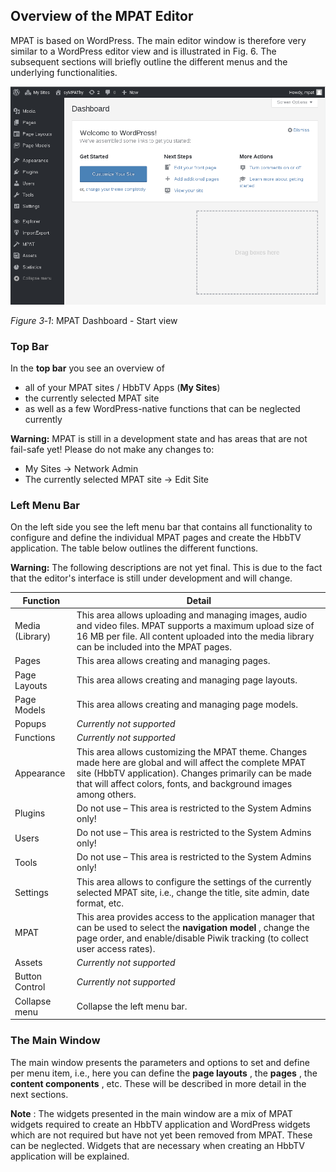 ## Overview of the MPAT Editor

MPAT is based on WordPress. The main editor window is therefore very similar to a WordPress editor view and is illustrated in Fig. 6. The subsequent sections will briefly outline the different menus and the underlying functionalities.

![MPAT Dashboard](/images/dashboard.png)

*Figure 3‑1*: MPAT Dashboard - Start view

### Top Bar

In the **top bar** you see an overview of 

+ all of your MPAT sites / HbbTV Apps (**My Sites**)
+ the currently selected MPAT site 
+ as well as a few WordPress-native functions that can be neglected currently

**Warning:** MPAT is still in a development state and has areas that are not fail-safe yet! Please do not make any changes to:

- My Sites -> Network Admin
- The currently selected MPAT site -> Edit Site


### Left Menu Bar

On the left side you see the left menu bar that contains all functionality to configure and define the individual MPAT pages and create the HbbTV application. The table below outlines the different functions.

**Warning:** The following descriptions are not yet final. This is due to the fact that the editor's interface is still under development and will change.

| Function | Detail |
|---|---|
| Media (Library) 	| This area allows uploading and managing images, audio and video files. MPAT supports a maximum upload size of 16 MB per file. All content uploaded into the media library can be included into the MPAT pages. |
| Pages		| This area allows creating and managing pages. |
| Page Layouts 		| This area allows creating and managing page layouts. |
| Page Models 		| This area allows creating and managing page models. |
| Popups			| *Currently not supported* |
| Functions 		| *Currently not supported* |
| Appearance 		| This area allows customizing the MPAT theme. Changes made here are global and will affect the complete MPAT site (HbbTV application). Changes primarily can be made that will affect colors, fonts, and background images among others. |
| Plugins 			| Do not use – This area is restricted to the System Admins only! |
| Users 			| Do not use – This area is restricted to the System Admins only! |
| Tools 			| Do not use – This area is restricted to the System Admins only! |
| Settings 			| This area allows to configure the settings of the currently selected MPAT site, i.e., change the title, site admin, date format, etc. |
| MPAT 				| This area provides access to the application manager that can be used to select the **navigation model** , change the page order, and enable/disable Piwik tracking (to collect user access rates). |
| Assets 			| *Currently not supported* |
| Button Control 	| *Currently not supported* |
| Collapse menu 	| Collapse the left menu bar. |

### The Main Window

The main window presents the parameters and options to set and define per menu item, i.e., here you can define the **page layouts** , the **pages** , the **content components** , etc. These will be described in more detail in the next sections.

**Note** : The widgets presented in the main window are a mix of MPAT widgets required to create an HbbTV application and WordPress widgets which are not required but have not yet been removed from MPAT. These can be neglected. Widgets that are necessary when creating an HbbTV application will be explained.
